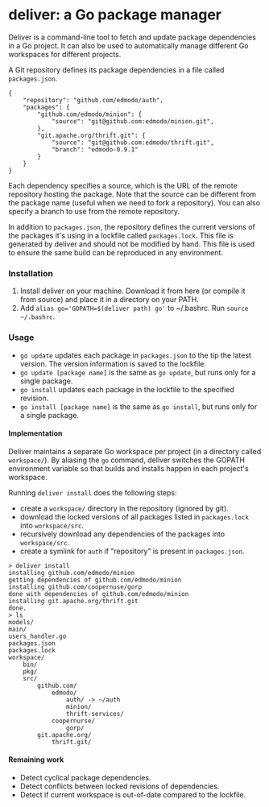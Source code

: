 deliver: a Go package manager
=======

Deliver is a command-line tool to fetch and update package dependencies in a Go project.
It can also be used to automatically manage different Go workspaces for different projects.

A Git repository defines its package dependencies in a file called `packages.json`.

```
{
    "repository": "github.com/edmodo/auth",
    "packages": {
        "github.com/edmodo/minion": {
            "source": "git@github.com:edmodo/minion.git",
        },
        "git.apache.org/thrift.git": {
            "source": "git@github.com:edmodo/thrift.git",
            "branch": "edmodo-0.9.1"
        }
    }
}
```

Each dependency specifies a source, which is the URL of the remote repository hosting the package. Note that the source can be different from the package name (useful when we need to fork a repository). You can also specify a branch to use from the remote repository.

In addition to `packages.json`, the repository defines the current versions of the packages it's using in a lockfile called `packages.lock`. This file is generated by deliver and should not be modified by hand. This file is used to ensure the same build can be reproduced in any environment.

### Installation

1. Install deliver on your machine. Download it from here (or compile it from source) and place it in a directory on your PATH.
2. Add `alias go='GOPATH=$(deliver path) go'` to ~/.bashrc. Run `source ~/.bashrc`.

### Usage
- `go update` updates each package in `packages.json` to the tip the latest version. The version information is saved to the lockfile. 
- `go update [package name]` is the same as `go update`, but runs only for a single package.
- `go install` updates each package in the lockfile to the specified revision.
- `go install [package name]` is the same as `go install`, but runs only for a single package.

#### Implementation
Deliver maintains a separate Go workspace per project (in a directory called `workspace/`). By aliasing the `go` command, deliver switches the GOPATH environment variable so that builds and installs happen in each project's workspace.

Running `deliver install` does the following steps:
- create a `workspace/` directory in the repository (ignored by git).
- download the locked versions of all packages listed in `packages.lock` into `workspace/src`.
- recursively download any dependencies of the packages into `workspace/src`.
- create a symlink for `auth` if "repository" is present in `packages.json`.
```
> deliver install
installing github.com/edmodo/minion
getting dependencies of github.com/edmodo/minion
installing github.com/coopernuse/gorp
done with dependencies of github.com/edmodo/minion
installing git.apache.org/thrift.git
done.
> ls
models/
main/
users_handler.go
packages.json
packages.lock
workspace/
    bin/
    pkg/
    src/
        github.com/
            edmodo/
                auth/ -> ~/auth
                minion/
                thrift-services/
            coopernurse/
                gorp/
        git.apache.org/
            thrift.git/
```

#### Remaining work
- Detect cyclical package dependencies.
- Detect conflicts between locked revisions of dependencies.
- Detect if current workspace is out-of-date compared to the lockfile.
